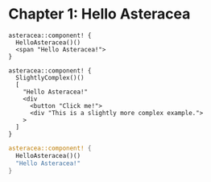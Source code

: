 # Chapter 1: Hello Asteracea

```rust,asteracea=HelloAsteracea
asteracea::component! {
  HelloAsteracea()()
  <span "Hello Asteracea!">
}
```

```rust,asteracea=SlightlyComplex
asteracea::component! {
  SlightlyComplex()()
  [
    "Hello Asteracea!"
    <div
      <button "Click me!">
      <div "This is a slightly more complex example.">
    >
  ]
}
```

```rust
asteracea::component! {
  HelloAsteracea()()
  "Hello Asteracea!"
}
```
